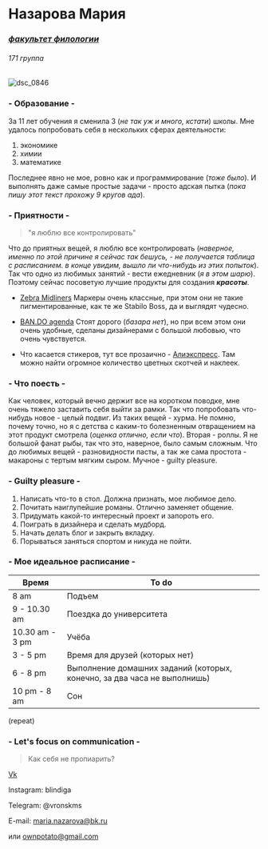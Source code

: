 # Назарова Мария
###  *[факультет филологии](https://www.hse.ru/ba/philology/)*
######  *171 группа*


![dsc_0846](https://user-images.githubusercontent.com/35367116/35403729-b98dd2ca-0211-11e8-982c-6a7bdc3aafb1.png)
### - Образование -

За 11 лет обучения я сменила 3 (*не так уж и много, кстати*) школы. Мне удалось попробовать себя в нескольких сферах деятельности: 
1. экономике
2. химии
3. математике

Последнее явно не мое, ровно как и программирование (*тоже было*). И выполнять даже самые простые задачи - просто адская пытка (*пока пишу этот текст прохожу 9 кругов ада*). 

### - Приятности - 
> "я люблю все контролировать"

Что до приятных вещей, я люблю все контролировать (*наверное, именно по этой причине я сейчас так бешусь, - не получается таблица с расписанием. в конце увидим, вышло ли что-нибудь из этих попыток*). Так что одно из любимых занятий - вести ежедневник (*я в этом шарю*). Поэтому сейчас посоветую лучшие продукты для создания ***красоты***. 

+ [Zebra Midliners](https://www.amazon.com/Zebra-Highlighter-Mildliner-Color-WKT7-5C/dp/B0027MDL3C)
Маркеры очень классные, при этом они не такие пигментированные, как те же Stabilo Boss, да и выглядят чудесно. 
* [BAN.DO agenda](https://www.bando.com/)
Стоят дорого (*базара нет*), но при всем этом они очень удобные, сделаны дизайнерами с большой любовью, что очень чувствуется. 
+ Что касается стикеров, тут все прозаично - [Алиэкспресс](https://ru.aliexpress.com/).
Там можно найти огромное количество цветных скотчей и наклеек. 

### - Что поесть - 

Как человек, который вечно держит все на коротком поводке, мне очень тяжело заставить себя выйти за рамки. Так что попробовать что-нибудь новое - целый подвиг. Из таких вещей - хурма. Не помню, почему точно, но я с детства с каким-то болезненным отвращением на этот продукт смотрела (*оценка отлично, если что*). Вторая - роллы. Я не большой фанат рыбы, так что это, наверное, было самым сложным. 
Что до любимых вещей - разновидности пасты, а так же сама простота - макароны с тертым мягким сыром. Мучное - guilty pleasure. 

### - Guilty pleasure - 

1. Написать что-то в стол.
Должна признать, мое любимое дело.
2. Почитать наиглупейшие романы.
Отлично заменяет общение.
3. Придумать какой-то интересный проект и запороть его.
4. Поиграть в дизайнера и сделать мудборд.
5. Начать делать блог и закрыть вкладку.
6. Порываться заняться спортом и никуда не пойти. 

### - Мое идеальное расписание -


Время  | To do
----------------|----------------------
8 am       | Подъем 
9 - 10.30 am   | Поездка до университета
10.30 am - 3 pm   | Учёба
3 - 5 pm       | Время для друзей (которых нет)
6 - 8 pm    | Выполнение домашних заданий (которых, конечно, за два часа не выполнишь)
10 pm - 8 am | Сон

(repeat) 

### - Let's focus on communication - 
> Как себя не пропиарить?

[Vk](https://vk.com/vronskms)

Instagram: blindiga

Telegram: @vronskms

E-mail: maria.nazarova@bk.ru

или ownpotato@gmail.com

